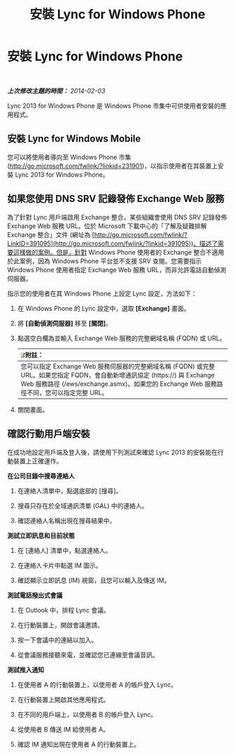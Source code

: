 ﻿---
title: 安裝 Lync for Windows Phone
TOCTitle: 安裝 Lync for Windows Phone
ms:assetid: bf502546-ff69-489f-a92e-a78b58803d53
ms:mtpsurl: https://technet.microsoft.com/zh-tw/library/Hh690996(v=OCS.15)
ms:contentKeyID: 52056190
ms.date: 08/24/2015
mtps_version: v=OCS.15
ms.translationtype: HT
---

# 安裝 Lync for Windows Phone

 

_**上次修改主題的時間：** 2014-02-03_

Lync 2013 for Windows Phone 是 Windows Phone 市集中可供使用者安裝的應用程式。

## 安裝 Lync for Windows Mobile

您可以將使用者導向至 Windows Phone 市集 (<http://go.microsoft.com/fwlink/?linkid=231901>)，以指示使用者在其裝置上安裝 Lync 2013 for Windows Phone。

## 如果您使用 DNS SRV 記錄發佈 Exchange Web 服務

為了針對 Lync 用戶端啟用 Exchange 整合，某些組織會使用 DNS SRV 記錄發佈 Exchange Web 服務 URL。位於 Microsoft 下載中心的「了解及疑難排解 Exchange 整合」文件 (網址為 [http://go.microsoft.com/fwlink/?LinkID=391095](http://go.microsoft.com/fwlink/?linkid=391095))，描述了需要這樣做的案例。但是，針對 Windows Phone 使用者的 Exchange 整合不適用於此案例，因為 Windows Phone 平台並不支援 SRV 查閱。您需要指示 Windows Phone 使用者指定 Exchange Web 服務 URL，而非允許電話自動偵測伺服器。

指示您的使用者在其 Windows Phone 上設定 Lync 設定，方法如下：

1.  在 Windows Phone 的 Lync 設定中，選取 **\[Exchange\]** 畫面。

2.  將 **\[自動偵測伺服器\]** 移至 **\[關閉\]**。

3.  點選空白欄為並輸入 Exchange Web 服務的完整網域名稱 (FQDN) 或 URL。
    
    <table>
    <thead>
    <tr class="header">
    <th><img src="images/Gg398811.note(OCS.15).gif" title="note" alt="note" />附註：</th>
    </tr>
    </thead>
    <tbody>
    <tr class="odd">
    <td>您可以指定 Exchange Web 服務伺服器的完整網域名稱 (FQDN) 或完整 URL。如果您指定 FQDN，會自動新增通訊協定 (https://) 與 Exchange Web 服務路徑 (/ews/exchange.asmx)。如果您的 Exchange Web 服務路徑不同，您可以指定完整 URL。</td>
    </tr>
    </tbody>
    </table>


4.  關閉畫面。

## 確認行動用戶端安裝

在成功地設定用戶端及登入後，請使用下列測試來確認 Lync 2013 的安裝能在行動裝置上正確運作。

**在公司目錄中搜尋連絡人**

1.  在連絡人清單中，點選底部的 \[搜尋\]。

2.  搜尋只存在於全域通訊清單 (GAL) 中的連絡人。

3.  確認連絡人名稱出現在搜尋結果中。

**測試立即訊息和目前狀態**

1.  在 \[連絡人\] 清單中，點選連絡人。

2.  在連絡人卡片中點選 IM 圖示。

3.  確認顯示立即訊息 (IM) 視窗，且您可以輸入及傳送 IM。

**測試電話撥出式會議**

1.  在 Outlook 中，排程 Lync 會議。

2.  在行動裝置上，開啟會議邀請。

3.  按一下會議中的連結以加入。

4.  從會議服務接聽來電，並確認您已連線至會議音訊。

**測試推入通知**

1.  在使用者 A 的行動裝置上，以使用者 A 的帳戶登入 Lync。

2.  在行動裝置上開啟其他應用程式。

3.  在不同的用戶端上，以使用者 B 的帳戶登入 Lync。

4.  從使用者 B 傳送 IM 給使用者 A。

5.  確認 IM 通知出現在使用者 A 的行動裝置上。


